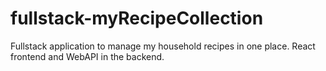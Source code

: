 # fullstack-myRecipeCollection

Fullstack application to manage my household recipes in one place. React frontend and WebAPI in the backend.

